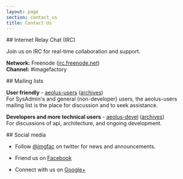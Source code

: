 ```yaml
---
layout: page
section: contact_us
title: Contact Us
---
```


<a id="irc" />
## Internet Relay Chat (IRC)

Join us on IRC for real-time collaboration and support.

**Network:** Freenode \([irc.freenode.net](irc://irc.freenode.net/imagefactory "#imagefactory on freenode")\)  
**Channel:** #imagefactory

<a id="mailing-lists" />
## Mailing lists

**User friendly** - 
[aeolus-users](https://lists.fedorahosted.org/mailman/listinfo/aeolus-users) \([archives](https://lists.fedorahosted.org/pipermail/aeolus-users/)\)  
For SysAdmin's and general (non-developer) users, the aeolus-users mailing list is the place for discussion and to seek assistance.


**Developers and more technical users** - 
[aeolus-devel](https://lists.fedorahosted.org/mailman/listinfo/aeolus-devel) \([archives](https://lists.fedorahosted.org/pipermail/aeolus-devel/)\)  
For discussions of api, architecture, and ongoing development.

<a id="social" />
## Social media

* Follow [@imgfac](https://twitter.com/imgfac) on twitter for news and announcements.

* Friend us on [Facebook](https://www.facebook.com/imgfac)

* Connect with us on [Google+](https://plus.google.com/b/109554963466761762049/)
